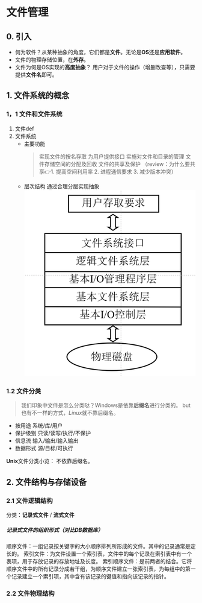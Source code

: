 # 文件管理

## 0. 引入
- 何为软件？从某种抽象的角度，它们都是**文件**。无论是**OS**还是**应用软件**。
- 文件的物理存储位置，在**外存**。
- 文件为何是OS实现的**高度抽象**？
用户对于文件的操作（增删改查等），只需要提供**文件名**即可。

## 1. 文件系统的概念
### 1，1 文件和文件系统
1. 文件def
2. 文件系统
    - 主要功能
        > 实现文件的按名存取
    为用户提供接口
    实施对文件和目录的管理
    文件存储空间的分配及回收
    文件的共享及保护
    （review：为什么要共享👉1. 提高空间利用率 2. 进程通信要求 3. 减少版本冲突）
    - 层次结构
    通过合理分层实现抽象
    ![](./images/8file_system_architecture.png)

### 1.2 文件分类
> 我们印象中文件是怎么分类哒？Windows是依靠**后缀名**进行分类的。
but也有不一样的方式，*Linux*就不靠后缀名。

- 按用途
系统/库/用户
- 保护级别
只读/读写/执行/不保护
- 信息流
输入/输出/输入输出
- 数据形式
源/目标/可执行

**Unix**文件分类小览：
不依靠后缀名。

## 2. 文件结构与存储设备
### 2.1 文件逻辑结构
分类：**记录式文件** / **流式文件**
##### 记录式文件的组织形式（对比**DB数据库**）
顺序文件：一组记录按关键字的大小顺序排列所形成的文件。其中的记录通常是定长的。
索引文件：为文件设置一个索引表，文件中的每个记录在索引表中有一个表项，用于存放记录的存放地址及长度。
索引顺序文件：是前两者的结合。它将顺序文件中的所有记录分成若干组，为顺序文件建立一张索引表，为每组中的第一个记录建立一个索引项，其中含有该记录的键值和指向该记录的指针。

### 2.2 文件物理结构

